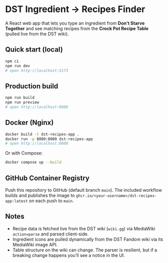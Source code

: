 # DST Ingredient → Recipes Finder

A React web app that lets you type an ingredient from **Don't Starve Together** and see matching recipes from the **Crock Pot Recipe Table** (pulled live from the DST wiki).

## Quick start (local)

```bash
npm ci
npm run dev
# open http://localhost:5173
```

## Production build

```bash
npm run build
npm run preview
# open http://localhost:8080
```

## Docker (Nginx)

```bash
docker build -t dst-recipes-app .
docker run -p 8080:8080 dst-recipes-app
# open http://localhost:8080
```

Or with Compose:

```bash
docker compose up --build
```

## GitHub Container Registry

Push this repository to GitHub (default branch `main`). The included workflow builds and publishes the image to `ghcr.io/<your-username>/dst-recipes-app:latest` on each push to `main`.

## Notes

- Recipe data is fetched live from the DST wiki (`wiki.gg`) via MediaWiki `action=parse` and parsed client-side.
- Ingredient icons are pulled dynamically from the DST Fandom wiki via its MediaWiki image API.
- Table structure on the wiki can change. The parser is resilient, but if a breaking change happens you’ll see a notice in the UI.